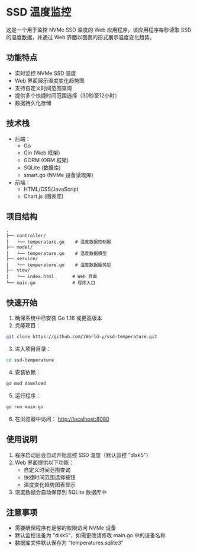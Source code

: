 # SSD 温度监控

这是一个用于监控 NVMe SSD 温度的 Web 应用程序。该应用程序每秒读取 SSD 的温度数据，并通过 Web 界面以图表的形式展示温度变化趋势。

## 功能特点

- 实时监控 NVMe SSD 温度
- Web 界面展示温度变化趋势图
- 支持自定义时间范围查询
- 提供多个快捷时间范围选择（30秒至12小时）
- 数据持久化存储

## 技术栈

- 后端：
    - Go
    - Gin (Web 框架)
    - GORM (ORM 框架)
    - SQLite (数据库)
    - smart.go (NVMe 设备读取库)
- 前端：
    - HTML/CSS/JavaScript
    - Chart.js (图表库)

## 项目结构

```text
.
├── controller/
│   └── temperature.go    # 温度数据控制器
├── model/
│   └── temperature.go    # 温度数据模型
├── service/
│   └── temperature.go    # 温度数据服务层
├── view/
│   └── index.html       # Web 界面
└── main.go              # 程序入口
```

## 快速开始

1. 确保系统中已安装 Go 1.16 或更高版本
2. 克隆项目：

```Bash
git clone https://github.com/iWorld-y/ssd-temperature.git
```
3. 进入项目目录：

```Bash
cd ssd-temperature
```
4. 安装依赖：

```Bash
go mod download
```
5. 运行程序：

```Bash
go run main.go
```
6. 在浏览器中访问： [http://localhost:8080](http://localhost:8080)

## 使用说明

1. 程序启动后会自动开始监控 SSD 温度（默认监控 "disk5"）
2. Web 界面提供以下功能：
    - 自定义时间范围查询
    - 快捷时间范围选择按钮
    - 温度变化趋势图表显示
3. 温度数据会自动保存到 SQLite 数据库中

## 注意事项

- 需要确保程序有足够的权限访问 NVMe 设备
- 默认监控设备为 "disk5"，如需更改请修改 main.go 中的设备名称
- 数据库文件默认保存为 "temperatures.sqlite3"